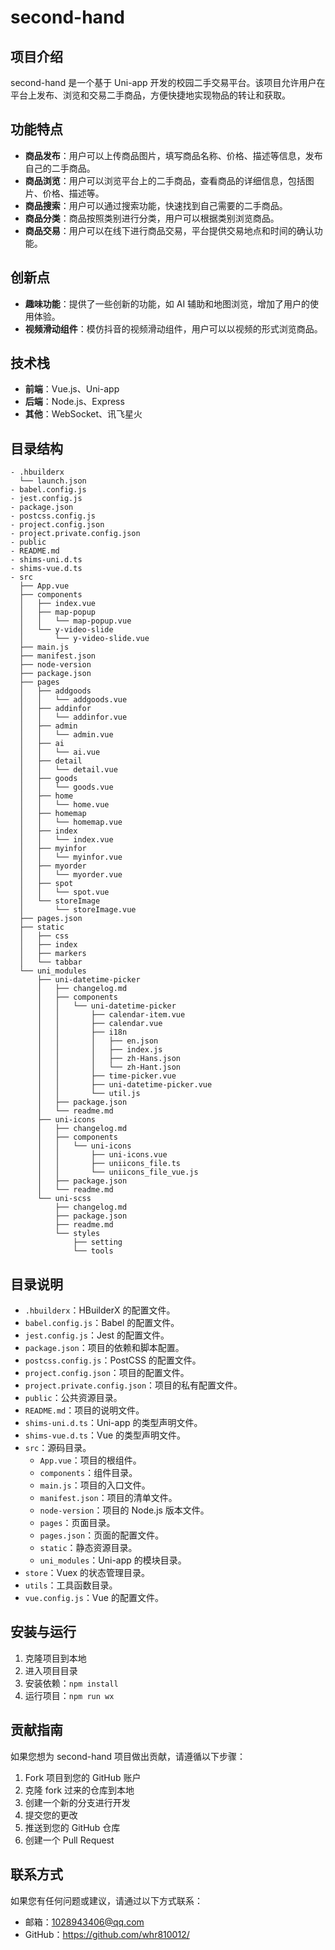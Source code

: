 # second-hand

## 项目介绍

second-hand 是一个基于 Uni-app 开发的校园二手交易平台。该项目允许用户在平台上发布、浏览和交易二手商品，方便快捷地实现物品的转让和获取。

## 功能特点

- **商品发布**：用户可以上传商品图片，填写商品名称、价格、描述等信息，发布自己的二手商品。
- **商品浏览**：用户可以浏览平台上的二手商品，查看商品的详细信息，包括图片、价格、描述等。
- **商品搜索**：用户可以通过搜索功能，快速找到自己需要的二手商品。
- **商品分类**：商品按照类别进行分类，用户可以根据类别浏览商品。
- **商品交易**：用户可以在线下进行商品交易，平台提供交易地点和时间的确认功能。

## 创新点

- **趣味功能**：提供了一些创新的功能，如 AI 辅助和地图浏览，增加了用户的使用体验。
- **视频滑动组件**：模仿抖音的视频滑动组件，用户可以以视频的形式浏览商品。

## 技术栈

- **前端**：Vue.js、Uni-app
- **后端**：Node.js、Express
- **其他**：WebSocket、讯飞星火

## 目录结构

```
- .hbuilderx
  └── launch.json
- babel.config.js
- jest.config.js
- package.json
- postcss.config.js
- project.config.json
- project.private.config.json
- public
- README.md
- shims-uni.d.ts
- shims-vue.d.ts
- src
  ├── App.vue
  ├── components
  │   ├── index.vue
  │   ├── map-popup
  │   │   └── map-popup.vue
  │   └── y-video-slide
  │       └── y-video-slide.vue
  ├── main.js
  ├── manifest.json
  ├── node-version
  ├── package.json
  ├── pages
  │   ├── addgoods
  │   │   └── addgoods.vue
  │   ├── addinfor
  │   │   └── addinfor.vue
  │   ├── admin
  │   │   └── admin.vue
  │   ├── ai
  │   │   └── ai.vue
  │   ├── detail
  │   │   └── detail.vue
  │   ├── goods
  │   │   └── goods.vue
  │   ├── home
  │   │   └── home.vue
  │   ├── homemap
  │   │   └── homemap.vue
  │   ├── index
  │   │   └── index.vue
  │   ├── myinfor
  │   │   └── myinfor.vue
  │   ├── myorder
  │   │   └── myorder.vue
  │   ├── spot
  │   │   └── spot.vue
  │   └── storeImage
  │       └── storeImage.vue
  ├── pages.json
  ├── static
  │   ├── css
  │   ├── index
  │   ├── markers
  │   └── tabbar
  └── uni_modules
      ├── uni-datetime-picker
      │   ├── changelog.md
      │   ├── components
      │   │   └── uni-datetime-picker
      │   │       ├── calendar-item.vue
      │   │       ├── calendar.vue
      │   │       ├── i18n
      │   │       │   ├── en.json
      │   │       │   ├── index.js
      │   │       │   ├── zh-Hans.json
      │   │       │   └── zh-Hant.json
      │   │       ├── time-picker.vue
      │   │       ├── uni-datetime-picker.vue
      │   │       └── util.js
      │   ├── package.json
      │   └── readme.md
      ├── uni-icons
      │   ├── changelog.md
      │   ├── components
      │   │   └── uni-icons
      │   │       ├── uni-icons.vue
      │   │       ├── uniicons_file.ts
      │   │       └── uniicons_file_vue.js
      │   ├── package.json
      │   └── readme.md
      └── uni-scss
          ├── changelog.md
          ├── package.json
          ├── readme.md
          └── styles
              ├── setting
              └── tools
```

## 目录说明

- `.hbuilderx`：HBuilderX 的配置文件。
- `babel.config.js`：Babel 的配置文件。
- `jest.config.js`：Jest 的配置文件。
- `package.json`：项目的依赖和脚本配置。
- `postcss.config.js`：PostCSS 的配置文件。
- `project.config.json`：项目的配置文件。
- `project.private.config.json`：项目的私有配置文件。
- `public`：公共资源目录。
- `README.md`：项目的说明文件。
- `shims-uni.d.ts`：Uni-app 的类型声明文件。
- `shims-vue.d.ts`：Vue 的类型声明文件。
- `src`：源码目录。
  - `App.vue`：项目的根组件。
  - `components`：组件目录。
  - `main.js`：项目的入口文件。
  - `manifest.json`：项目的清单文件。
  - `node-version`：项目的 Node.js 版本文件。
  - `pages`：页面目录。
  - `pages.json`：页面的配置文件。
  - `static`：静态资源目录。
  - `uni_modules`：Uni-app 的模块目录。
- `store`：Vuex 的状态管理目录。
- `utils`：工具函数目录。
- `vue.config.js`：Vue 的配置文件。

## 安装与运行

1. 克隆项目到本地
2. 进入项目目录
3. 安装依赖：`npm install`
4. 运行项目：`npm run wx`

## 贡献指南

如果您想为 second-hand 项目做出贡献，请遵循以下步骤：

1. Fork 项目到您的 GitHub 账户
2. 克隆 fork 过来的仓库到本地
3. 创建一个新的分支进行开发
4. 提交您的更改
5. 推送到您的 GitHub 仓库
6. 创建一个 Pull Request

## 联系方式

如果您有任何问题或建议，请通过以下方式联系：

- 邮箱：1028943406@qq.com
- GitHub：https://github.com/whr810012/
